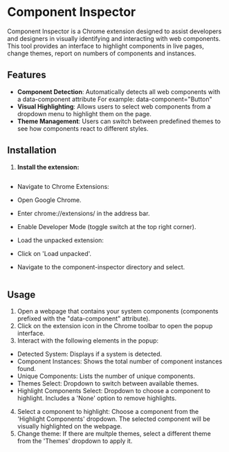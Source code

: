# Component Inspector

Component Inspector is a Chrome extension designed to assist developers and designers in visually identifying and interacting with web components. This tool provides an interface to highlight components in live pages, change themes, report on numbers of components and instances.

## Features

- **Component Detection**: Automatically detects all web components with a data-component attribute For example: data-component="Button"
- **Visual Highlighting**: Allows users to select web components from a dropdown menu to highlight them on the page.
- **Theme Management**: Users can switch between predefined themes to see how components react to different styles.

## Installation

1. **Install the extension:**

   ```bash

   ```

- Navigate to Chrome Extensions:
- Open Google Chrome.
- Enter chrome://extensions/ in the address bar.
- Enable Developer Mode (toggle switch at the top right corner).
- Load the unpacked extension:
- Click on 'Load unpacked'.
- Navigate to the component-inspector directory and select.

  ```

  ```

## Usage

1. Open a webpage that contains your system components (components prefixed with the "data-component" attribute).
2. Click on the extension icon in the Chrome toolbar to open the popup interface.
3. Interact with the following elements in the popup:

- Detected System: Displays if a system is detected.
- Component Instances: Shows the total number of component instances found.
- Unique Components: Lists the number of unique components.
- Themes Select: Dropdown to switch between available themes.
- Highlight Components Select: Dropdown to choose a component to highlight. Includes a 'None' option to remove highlights.

4. Select a component to highlight: Choose a component from the 'Highlight Components' dropdown. The selected component will be visually highlighted on the webpage.
5. Change theme: If there are multple themes, select a different theme from the 'Themes' dropdown to apply it.
